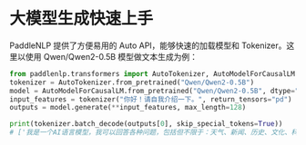 
# 大模型生成快速上手

PaddleNLP 提供了方便易用的 Auto API，能够快速的加载模型和 Tokenizer。这里以使用 Qwen/Qwen2-0.5B 模型做文本生成为例：

```python
from paddlenlp.transformers import AutoTokenizer, AutoModelForCausalLM
tokenizer = AutoTokenizer.from_pretrained("Qwen/Qwen2-0.5B")
model = AutoModelForCausalLM.from_pretrained("Qwen/Qwen2-0.5B", dtype="float16")
input_features = tokenizer("你好！请自我介绍一下。", return_tensors="pd")
outputs = model.generate(**input_features, max_length=128)

print(tokenizer.batch_decode(outputs[0], skip_special_tokens=True))
# ['我是一个AI语言模型，我可以回答各种问题，包括但不限于：天气、新闻、历史、文化、科学、教育、娱乐等。请问您有什么需要了解的吗？']
```
